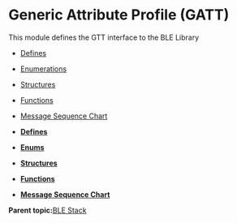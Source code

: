 # Generic Attribute Profile \(GATT\)

This module defines the GTT interface to the BLE Library

-   [Defines](GUID-F7CF3BA1-36B6-40A6-9257-19D4863812CA.md)
-   [Enumerations](GUID-2B55C883-C711-4385-97CC-6AAD2846F47B.md)
-   [Structures](GUID-033AEAE3-56F0-4C38-99A5-6315F4885209.md)
-   [Functions](GUID-2C0CF1FA-B4E9-4999-9A93-45A167861CC8.md)
-   [Message Sequence Chart](GUID-F222E22D-493E-4F16-8480-6F7AAD168EB9.md)

-   **[Defines](GUID-F7CF3BA1-36B6-40A6-9257-19D4863812CA.md)**  

-   **[Enums](GUID-2B55C883-C711-4385-97CC-6AAD2846F47B.md)**  

-   **[Structures](GUID-033AEAE3-56F0-4C38-99A5-6315F4885209.md)**  

-   **[Functions](GUID-2C0CF1FA-B4E9-4999-9A93-45A167861CC8.md)**  

-   **[Message Sequence Chart](GUID-F222E22D-493E-4F16-8480-6F7AAD168EB9.md)**  


**Parent topic:**[BLE Stack](GUID-D5EE0E9F-016B-40BD-842B-1AE3B215DFE7.md)

